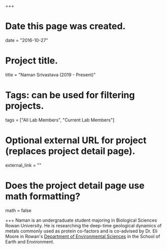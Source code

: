 +++
# Date this page was created.
date = "2016-10-27"

# Project title.
title = "Naman Srivastava (2019 - Present)"

# Tags: can be used for filtering projects.
tags = ["All Lab Members", "Current Lab Members"]

# Optional external URL for project (replaces project detail page).
external_link = ""

# Does the project detail page use math formatting?
math = false


+++
Naman is an undergraduate student majoring in Biological Sciences Rowan University. He is researching the deep-time geological dynamics of metals commonly used as protein co-factors and is co-advised by Dr. Eli Moore in Rowan's [Department of Environmental Sciences](https://earth.rowan.edu/departments/Environmental%20Science/faculty/index.html) in the School of Earth and Environment.
